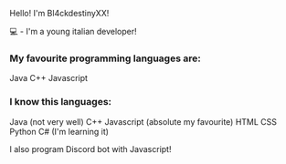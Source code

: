 Hello! I'm Bl4ckdestinyXX!

💻 - I'm a young italian developer!


### My favourite programming languages are:

Java
C++
Javascript

### I know this languages:

Java (not very well)
C++
Javascript (absolute my favourite)
HTML
CSS
Python
C# (I'm learning it)

I also program Discord bot with Javascript!
